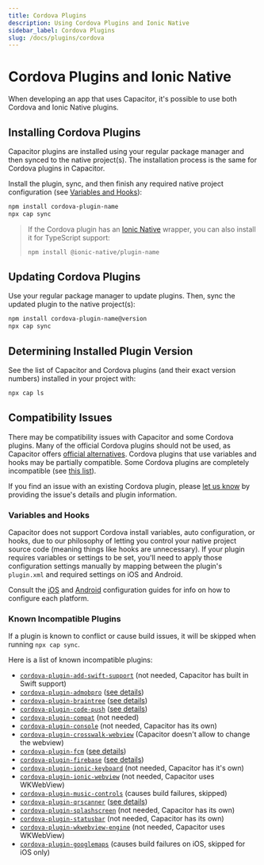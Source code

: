 ```yaml
---
title: Cordova Plugins
description: Using Cordova Plugins and Ionic Native
sidebar_label: Cordova Plugins
slug: /docs/plugins/cordova
---
```


# Cordova Plugins and Ionic Native

When developing an app that uses Capacitor, it's possible to use both Cordova and Ionic Native plugins.

## Installing Cordova Plugins

Capacitor plugins are installed using your regular package manager and then synced to the native project(s). The installation process is the same for Cordova plugins in Capacitor.

Install the plugin, sync, and then finish any required native project configuration (see [Variables and Hooks](/docs/plugins/cordova#variables-and-hooks)):

```bash
npm install cordova-plugin-name
npx cap sync
```

> If the Cordova plugin has an [Ionic Native](https://ionicframework.com/docs/native) wrapper, you can also install it for TypeScript support:
>
> ```bash
> npm install @ionic-native/plugin-name
> ```

## Updating Cordova Plugins

Use your regular package manager to update plugins. Then, sync the updated plugin to the native project(s):

```bash
npm install cordova-plugin-name@version
npx cap sync
```

## Determining Installed Plugin Version

See the list of Capacitor and Cordova plugins (and their exact version numbers) installed in your project with:

```bash
npx cap ls
```

## Compatibility Issues

There may be compatibility issues with Capacitor and some Cordova plugins. Many of the official Cordova plugins should not be used, as Capacitor offers [official alternatives](/docs/apis). Cordova plugins that use variables and hooks may be partially compatible. Some Cordova plugins are completely incompatible (see [this list](/docs/plugins/cordova#known-incompatible-plugins)).

If you find an issue with an existing Cordova plugin, please [let us know](https://github.com/ionic-team/capacitor/issues/new) by providing the issue's details and plugin information.

### Variables and Hooks

Capacitor does not support Cordova install variables, auto configuration, or hooks, due to our philosophy of letting you control your native project source code (meaning things like hooks are unnecessary). If your plugin requires variables or settings to be set, you'll need to apply those configuration settings manually by mapping between the plugin's `plugin.xml` and required settings on iOS and Android.

Consult the [iOS](/docs/ios/configuration) and [Android](/docs/android/configuration) configuration guides for info on how to configure each platform.

### Known Incompatible Plugins

If a plugin is known to conflict or cause build issues, it will be skipped when running `npx cap sync`.

Here is a list of known incompatible plugins:

- [`cordova-plugin-add-swift-support`](https://github.com/akofman/cordova-plugin-add-swift-support) (not needed, Capacitor has built in Swift support)
- [`cordova-plugin-admobpro`](https://github.com/floatinghotpot/cordova-admob-pro) ([see details](https://github.com/ionic-team/capacitor/issues/1101))
- [`cordova-plugin-braintree`](https://github.com/Taracque/cordova-plugin-braintree) ([see details](https://github.com/ionic-team/capacitor/issues/1415))
- [`cordova-plugin-code-push`](https://github.com/microsoft/code-push) ([see details](https://github.com/microsoft/code-push/issues/615))
- [`cordova-plugin-compat`](https://github.com/apache/cordova-plugin-compat) (not needed)
- [`cordova-plugin-console`](https://github.com/apache/cordova-plugin-console) (not needed, Capacitor has its own)
- [`cordova-plugin-crosswalk-webview`](https://github.com/crosswalk-project/cordova-plugin-crosswalk-webview) (Capacitor doesn't allow to change the webview)
- [`cordova-plugin-fcm`](https://github.com/fechanique/cordova-plugin-fcm) ([see details](https://github.com/ionic-team/capacitor/issues/584))
- [`cordova-plugin-firebase`](https://github.com/arnesson/cordova-plugin-firebase) ([see details](https://github.com/ionic-team/capacitor/issues/815))
- [`cordova-plugin-ionic-keyboard`](https://github.com/ionic-team/cordova-plugin-ionic-keyboard) (not needed, Capacitor has it's own)
- [`cordova-plugin-ionic-webview`](https://github.com/ionic-team/cordova-plugin-ionic-webview) (not needed, Capacitor uses WKWebView)
- [`cordova-plugin-music-controls`](https://github.com/homerours/cordova-music-controls-plugin) (causes build failures, skipped)
- [`cordova-plugin-qrscanner`](https://github.com/bitpay/cordova-plugin-qrscanner) ([see details](https://github.com/ionic-team/capacitor/issues/1213))
- [`cordova-plugin-splashscreen`](https://github.com/apache/cordova-plugin-splashscreen) (not needed, Capacitor has its own)
- [`cordova-plugin-statusbar`](https://github.com/apache/cordova-plugin-statusbar) (not needed, Capacitor has its own)
- [`cordova-plugin-wkwebview-engine`](https://github.com/apache/cordova-plugin-wkwebview-engine) (not needed, Capacitor uses WKWebView)
- [`cordova-plugin-googlemaps`](https://github.com/mapsplugin/cordova-plugin-googlemaps) (causes build failures on iOS, skipped for iOS only)
